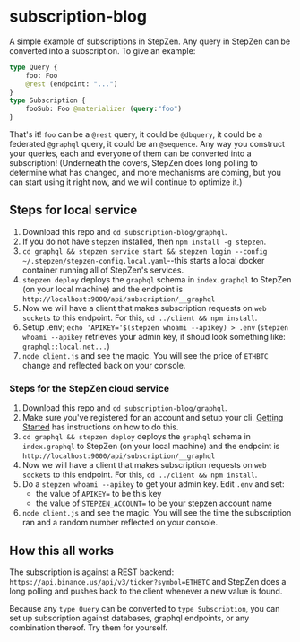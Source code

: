 # subscription-blog
A simple example of subscriptions in StepZen. Any query in StepZen can be converted into a subscription. To give an example:
```graphql
type Query {
    foo: Foo
    @rest (endpoint: "...")
}
type Subscription {
    fooSub: Foo @materializer (query:"foo")
}
```
That's it! `foo` can be a `@rest` query, it could be `@dbquery`, it could be a federated `@graphql` query, it could be an `@sequence`. Any way you construct your queries, each and everyone of them can be converted into a subscription! (Underneath the covers, StepZen does long polling to determine what has changed, and more mechanisms are coming, but you can start using it right now, and we will continue to optimize it.)

## Steps for local service
1. Download this repo and `cd subscription-blog/graphql`. 
2. If you do not have `stepzen` installed, then `npm install -g stepzen`.
3. `cd graphql && stepzen service start && stepzen login --config ~/.stepzen/stepzen-config.local.yaml`--this starts a local docker container running all of StepZen's services.
4. `stepzen deploy` deploys the `graphql` schema in `index.graphql` to StepZen (on your local machine) and the endpoint is `http://localhost:9000/api/subscription/__graphql`
5. Now we will have a client that makes subscription requests on `web sockets` to this endpoint. For this, `cd ../client && npm install`.
6. Setup .env; `echo 'APIKEY='$(stepzen whoami --apikey) > .env`  (`stepzen whoami --apikey` retrieves your admin key, it shoud look something like: `graphql::local.net...`)
7. `node client.js` and see the magic. You will see the price of `ETHBTC` change and reflected back on your console.

### Steps for the StepZen cloud service
1. Download this repo and `cd subscription-blog/graphql`. 
2. Make sure you've registered for an account and setup your cli.  [Getting Started](https://stepzen.com/getting-started) has instructions on how to do this.
3. `cd graphql && stepzen deploy` deploys the `graphql` schema in `index.graphql` to StepZen (on your local machine) and the endpoint is `http://localhost:9000/api/subscription/__graphql`
5. Now we will have a client that makes subscription requests on `web sockets` to this endpoint. For this, `cd ../client && npm install`.
6. Do a `stepzen whoami --apikey` to get your admin key. Edit `.env` and set:
   - the value of `APIKEY=` to be this key
   - the value of `STEPZEN_ACCOUNT=` to be your stepzen account name
7. `node client.js` and see the magic.  You will see the time the subscription ran and a random number reflected on your console.

## How this all works
The subscription is against a REST backend: `https://api.binance.us/api/v3/ticker?symbol=ETHBTC` and StepZen does a long polling and pushes back to the client whenever a new value is found. 

Because any `type Query` can be converted to `type Subscription`, you can set up subscription against databases, graphql endpoints, or any combination thereof. Try them for yourself.
